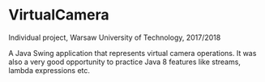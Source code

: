 # VirtualCamera
Individual project, Warsaw University of Technology, 2017/2018

A Java Swing application that represents virtual camera operations. It was also a very good opportunity to practice Java 8 features like streams, lambda expressions etc.
